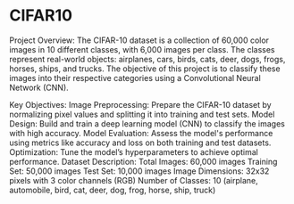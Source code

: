 # CIFAR10
Project Overview:
The CIFAR-10 dataset is a collection of 60,000 color images in 10 different classes, with 6,000 images per class. The classes represent real-world objects: airplanes, cars, birds, cats, deer, dogs, frogs, horses, ships, and trucks. The objective of this project is to classify these images into their respective categories using a Convolutional Neural Network (CNN).

Key Objectives:
Image Preprocessing: Prepare the CIFAR-10 dataset by normalizing pixel values and splitting it into training and test sets.
Model Design: Build and train a deep learning model (CNN) to classify the images with high accuracy.
Model Evaluation: Assess the model's performance using metrics like accuracy and loss on both training and test datasets.
Optimization: Tune the model’s hyperparameters to achieve optimal performance.
Dataset Description:
Total Images: 60,000 images
Training Set: 50,000 images
Test Set: 10,000 images
Image Dimensions: 32x32 pixels with 3 color channels (RGB)
Number of Classes: 10 (airplane, automobile, bird, cat, deer, dog, frog, horse, ship, truck)

